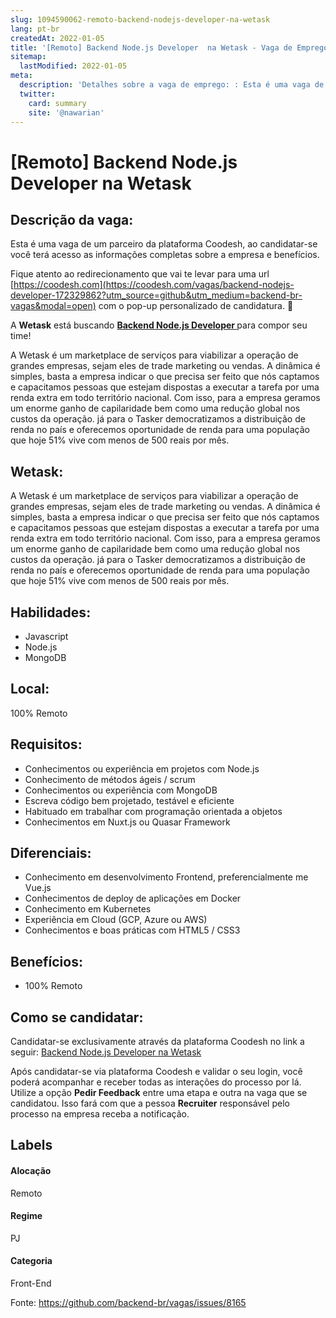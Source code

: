 ```yaml
---
slug: 1094590062-remoto-backend-nodejs-developer-na-wetask
lang: pt-br
createdAt: 2022-01-05
title: '[Remoto] Backend Node.js Developer  na Wetask - Vaga de Emprego'
sitemap:
  lastModified: 2022-01-05
meta:
  description: 'Detalhes sobre a vaga de emprego: : Esta é uma vaga de um parceiro da plataforma Coodesh, ao candidatar-se você terá acesso as informações completas sobre a empresa e benefícios.  Fique atento ao redirecionamento que vai te levar para uma url [https://coodesh.com](https://coodesh.com/vagas/backend-nodejs-developer-172329862?utm_source=github&utm_medium=backend-br-vagas&modal=open) com o pop-up personalizado de candidatura. 👋 <p>A <strong>Wetask</strong> está buscando <strong><ins>Backend Node.js Developer </ins></strong>para compor seu time!</p> <p>A Wetask é um marketplace de serviços para viabilizar a operação de grandes empresas, sejam eles de trade marketing ou vendas. A dinâmica é simples, basta a empresa indicar o que precisa ser feito que nós captamos e capacitamos pessoas que estejam dispostas a executar a tarefa por uma renda extra em todo território nacional. Com isso, para a empresa geramos um enorme ganho de capilaridade bem como uma redução global nos custos da operação. já para o Tasker democratizamos a distribuição de renda no país e oferecemos oportunidade de renda para uma população que hoje 51% vive com menos de 500 reais por mês.</p>'
  twitter:
    card: summary
    site: '@nawarian'
---
```


# [Remoto] Backend Node.js Developer  na Wetask

## Descrição da vaga: 
Esta é uma vaga de um parceiro da plataforma Coodesh, ao candidatar-se você terá acesso as informações completas sobre a empresa e benefícios.


Fique atento ao redirecionamento que vai te levar para uma url [https://coodesh.com](https://coodesh.com/vagas/backend-nodejs-developer-172329862?utm_source=github&utm_medium=backend-br-vagas&modal=open) com o pop-up personalizado de candidatura. 👋
<p>A <strong>Wetask</strong> está buscando <strong><ins>Backend Node.js Developer </ins></strong>para compor seu time!</p>
<p>A Wetask é um marketplace de serviços para viabilizar a operação de grandes empresas, sejam eles de trade marketing ou vendas. A dinâmica é simples, basta a empresa indicar o que precisa ser feito que nós captamos e capacitamos pessoas que estejam dispostas a executar a tarefa por uma renda extra em todo território nacional. Com isso, para a empresa geramos um enorme ganho de capilaridade bem como uma redução global nos custos da operação. já para o Tasker democratizamos a distribuição de renda no país e oferecemos oportunidade de renda para uma população que hoje 51% vive com menos de 500 reais por mês.</p>

## Wetask: 
 <p>A Wetask é um marketplace de serviços para viabilizar a operação de grandes empresas, sejam eles de trade marketing ou vendas. A dinâmica é simples, basta a empresa indicar o que precisa ser feito que nós captamos e capacitamos pessoas que estejam dispostas a executar a tarefa por uma renda extra em todo território nacional. Com isso, para a empresa geramos um enorme ganho de capilaridade bem como uma redução global nos custos da operação. já para o Tasker democratizamos a distribuição de renda no país e oferecemos oportunidade de renda para uma população que hoje 51% vive com menos de 500 reais por mês.</p>
</p>

 ## Habilidades: 
 - Javascript 
- Node.js 
- MongoDB
## Local: 
 100% Remoto
## Requisitos: 
 - Conhecimentos ou experiência em projetos com Node.js 
- Conhecimento de métodos ágeis / scrum 
- Conhecimentos ou experiência com MongoDB 
- Escreva código bem projetado, testável e eficiente 
- Habituado em trabalhar com programação orientada a objetos 
- Conhecimentos em Nuxt.js ou Quasar Framework
## Diferenciais: 
 - Conhecimento em desenvolvimento Frontend, preferencialmente me Vue.js 
- Conhecimentos de deploy de aplicações em Docker 
- Conhecimento em Kubernetes 
- Experiência em Cloud (GCP, Azure ou AWS) 
- Conhecimentos e boas práticas com HTML5 / CSS3
## Benefícios: 
 - 100% Remoto
## Como se candidatar:
Candidatar-se exclusivamente através da plataforma Coodesh no link a seguir: [Backend Node.js Developer  na Wetask](https://coodesh.com/vagas/backend-nodejs-developer-172329862?utm_source=github&utm_medium=backend-br-vagas&modal=open)


Após candidatar-se via plataforma Coodesh e validar o seu login, você poderá acompanhar e receber todas as interações do processo por lá. Utilize a opção **Pedir Feedback** entre uma etapa e outra na vaga que se candidatou. Isso fará com que a pessoa **Recruiter** responsável pelo processo na empresa receba a notificação.
## Labels
#### Alocação
Remoto
#### Regime
PJ
#### Categoria
Front-End

Fonte: https://github.com/backend-br/vagas/issues/8165